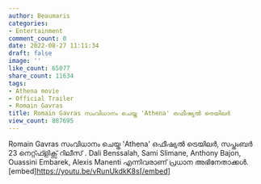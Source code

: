 ```yaml
---
author: Beaumaris
categories:
- Entertainment
comment_count: 0
date: 2022-08-27 11:11:34
draft: false
image: ''
like_count: 65077
share_count: 11634
tags:
- Athena movie
- Official Trailer
- Romain Gavras
title: Romain Gavras സംവിധാനം ചെയ്ത 'Athena' ഒഫീഷ്യൽ ട്രെയിലർ
view_count: 887695
---
```


Romain Gavras സംവിധാനം ചെയ്ത 'Athena' ഒഫീഷ്യൽ ട്രെയിലർ, സപ്തംബർ 23 നെറ്റ്ഫ്ളിക്സ് റിലീസ് . Dali Benssalah, Sami Slimane, Anthony Bajon, Ouassini Embarek, Alexis Manenti എന്നിവരാണ് പ്രധാന അഭിനേതാക്കൾ. [embed]https://youtu.be/vRunUkdkK8s[/embed] &nbsp;